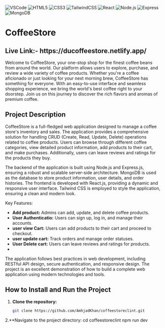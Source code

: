 ![VSCode](https://img.shields.io/badge/VSCode-007ACC?logo=visual-studio-code&logoColor=white)
![HTML5](https://img.shields.io/badge/HTML5-E34F26?logo=html5&logoColor=white)
![CSS3](https://img.shields.io/badge/CSS3-1572B6?logo=css3&logoColor=white)
![TailwindCSS](https://img.shields.io/badge/TailwindCSS-38B2AC?logo=tailwind-css&logoColor=white)
![React](https://img.shields.io/badge/React-61DAFB?logo=react&logoColor=black)
![Node.js](https://img.shields.io/badge/Node.js-339933?logo=node.js&logoColor=white)
![Express](https://img.shields.io/badge/Express-000000?logo=express&logoColor=white)
![MongoDB](https://img.shields.io/badge/MongoDB-47A248?logo=mongodb&logoColor=white)



# CoffeeStore
<h2>Live Link:- https://ducoffeestore.netlify.app/</h2>

Welcome to CoffeeStore, your one-stop shop for the finest coffee beans from around the world. Our platform allows users to explore, purchase, and review a wide variety of coffee products. Whether you're a coffee aficionado or just looking for your next morning brew, CoffeeStore has something for everyone. With an easy-to-use interface and seamless shopping experience, we bring the world's best coffee right to your doorstep. Join us on this journey to discover the rich flavors and aromas of premium coffee.

## Project Description

CoffeeStore is a full-fledged web application designed to manage a coffee store's inventory and sales. The application provides a comprehensive solution for handling CRUD (Create, Read, Update, Delete) operations related to coffee products. Users can browse through different coffee categories, view detailed product information, add products to their cart, and make purchases. Additionally, users can leave reviews and ratings for the products they buy.

The backend of the application is built using Node.js and Express.js, ensuring a robust and scalable server-side architecture. MongoDB is used as the database to store product information, user details, and order histories. The frontend is developed with React.js, providing a dynamic and responsive user interface. Tailwind CSS is employed to style the application, ensuring a clean and modern look.

Key Features:
- **Add product:** Admins can add, update, and delete coffee products.
- **User Authenticatio:** Users can sign up, log in, and manage their accounts.
- **user view Cart:** Users can add products to their cart and proceed to checkout.
- **user update cart:** Track orders and manage order statuses.
- **User Delete cart:** Users can leave reviews and ratings for products.
-

The application follows best practices in web development, including RESTful API design, secure authentication, and responsive design. The project is an excellent demonstration of how to build a complete web application using modern technologies and tools.

## How to Install and Run the Project

1. **Clone the repository:**
   ```bash
   git clone https://github.com/AmhjadKhan/coffeestoreclint.git
   
2.**Navigate to the project directory:
   cd coffeestoreclint
    npm run dev
    

